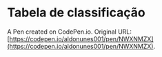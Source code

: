 # Tabela de classificação

A Pen created on CodePen.io. Original URL: [https://codepen.io/aldonunes001/pen/NWXNMZX](https://codepen.io/aldonunes001/pen/NWXNMZX).


